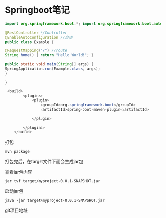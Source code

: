# Springboot笔记



```java
import org.springframework.boot.*; import org.springframework.boot.autoconfigure.*; import org.springframework.web.bind.annotation.*;

@RestController //Controller
@EnableAutoConfiguration //自动
public class Example {

@RequestMapping("/") //route
String home() { return "Hello World!"; }

public static void main(String[] args) { 
SpringApplication.run(Example.class, args); 
}

}
```

```java
 <build>
        <plugins>
            <plugin>
                <groupId>org.springframework.boot</groupId>
                <artifactId>spring-boot-maven-plugin</artifactId>

            </plugin>

        </plugins>
    </build>
```

打包

```
mvn package
```

打包完后，在target文件下面会生成jar包

查看jar包内容

```
jar tvf target/myproject-0.0.1-SNAPSHOT.jar
```

启动jar包

```
java -jar target/myproject-0.0.1-SNAPSHOT.jar
```



git项目地址

